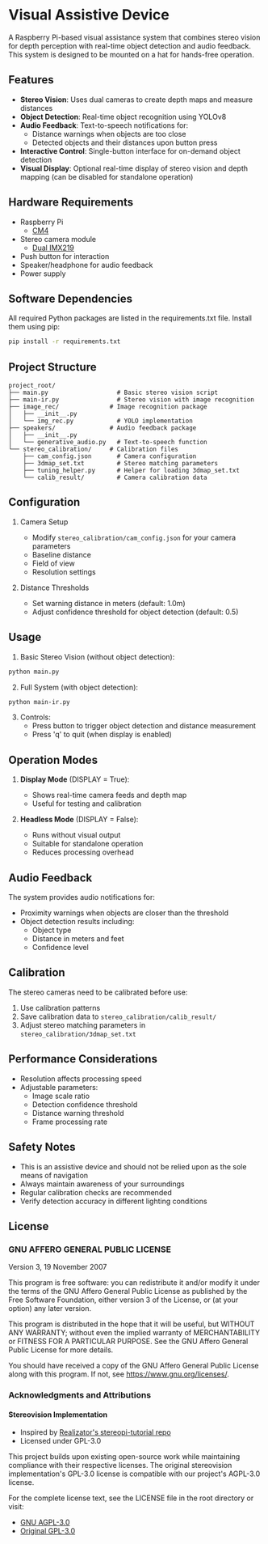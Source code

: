 # Visual Assistive Device

A Raspberry Pi-based visual assistance system that combines stereo vision for depth perception with real-time object detection and audio feedback. This system is designed to be mounted on a hat for hands-free operation.

## Features

- **Stereo Vision**: Uses dual cameras to create depth maps and measure distances
- **Object Detection**: Real-time object recognition using YOLOv8
- **Audio Feedback**: Text-to-speech notifications for:
  - Distance warnings when objects are too close
  - Detected objects and their distances upon button press
- **Interactive Control**: Single-button interface for on-demand object detection
- **Visual Display**: Optional real-time display of stereo vision and depth mapping (can be disabled for standalone operation)

## Hardware Requirements

- Raspberry Pi
  - [CM4](https://www.raspberrypi.com/products/compute-module-4/?variant=raspberry-pi-cm4001000)
- Stereo camera module
  - [Dual IMX219](https://www.waveshare.com/imx219-83-stereo-camera.htm)
- Push button for interaction
- Speaker/headphone for audio feedback
- Power supply

## Software Dependencies
All required Python packages are listed in the requirements.txt file. Install them using pip:

```bash
pip install -r requirements.txt
```
## Project Structure

```
project_root/
├── main.py                   # Basic stereo vision script
├── main-ir.py                # Stereo vision with image recognition
├── image_rec/              # Image recognition package
│   ├── __init__.py
│   └── img_rec.py            # YOLO implementation
├── speakers/               # Audio feedback package
│   ├── __init__.py
│   └── generative_audio.py   # Text-to-speech function
└── stereo_calibration/     # Calibration files
    ├── cam_config.json       # Camera configuration
    ├── 3dmap_set.txt         # Stereo matching parameters
    ├── tuning_helper.py      # Helper for loading 3dmap_set.txt
    └── calib_result/         # Camera calibration data
```

## Configuration

1. Camera Setup
   - Modify `stereo_calibration/cam_config.json` for your camera parameters
   - Baseline distance
   - Field of view
   - Resolution settings

2. Distance Thresholds
   - Set warning distance in meters (default: 1.0m)
   - Adjust confidence threshold for object detection (default: 0.5)

## Usage

1. Basic Stereo Vision (without object detection):
```bash
python main.py
```

2. Full System (with object detection):
```bash
python main-ir.py
```

3. Controls:
   - Press button to trigger object detection and distance measurement
   - Press 'q' to quit (when display is enabled)

## Operation Modes

1. **Display Mode** (DISPLAY = True):
   - Shows real-time camera feeds and depth map
   - Useful for testing and calibration

2. **Headless Mode** (DISPLAY = False):
   - Runs without visual output
   - Suitable for standalone operation
   - Reduces processing overhead

## Audio Feedback

The system provides audio notifications for:
- Proximity warnings when objects are closer than the threshold
- Object detection results including:
  - Object type
  - Distance in meters and feet
  - Confidence level

## Calibration

The stereo cameras need to be calibrated before use:
1. Use calibration patterns
2. Save calibration data to `stereo_calibration/calib_result/`
3. Adjust stereo matching parameters in `stereo_calibration/3dmap_set.txt`

## Performance Considerations

- Resolution affects processing speed
- Adjustable parameters:
  - Image scale ratio
  - Detection confidence threshold
  - Distance warning threshold
  - Frame processing rate

## Safety Notes

- This is an assistive device and should not be relied upon as the sole means of navigation
- Always maintain awareness of your surroundings
- Regular calibration checks are recommended
- Verify detection accuracy in different lighting conditions

## License

### GNU AFFERO GENERAL PUBLIC LICENSE
Version 3, 19 November 2007

This program is free software: you can redistribute it and/or modify it under the terms of the GNU Affero General Public License as published by the Free Software Foundation, either version 3 of the License, or (at your option) any later version.

This program is distributed in the hope that it will be useful, but WITHOUT ANY WARRANTY; without even the implied warranty of MERCHANTABILITY or FITNESS FOR A PARTICULAR PURPOSE. See the GNU Affero General Public License for more details.

You should have received a copy of the GNU Affero General Public License along with this program. If not, see <https://www.gnu.org/licenses/>.

### Acknowledgments and Attributions

#### Stereovision Implementation
- Inspired by [Realizator's stereopi-tutorial repo](https://github.com/realizator/stereopi-tutorial)
- Licensed under GPL-3.0

This project builds upon existing open-source work while maintaining compliance with their respective licenses. The original stereovision implementation's GPL-3.0 license is compatible with our project's AGPL-3.0 license.

For the complete license text, see the LICENSE file in the root directory or visit:
- [GNU AGPL-3.0](https://www.gnu.org/licenses/agpl-3.0.en.html)
- [Original GPL-3.0](https://www.gnu.org/licenses/gpl-3.0.en.html)
